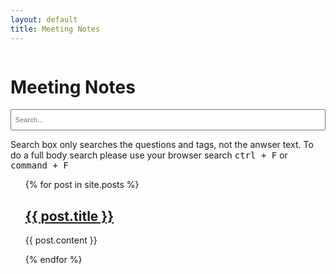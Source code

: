 ```yaml
---
layout: default
title: Meeting Notes
---
```


<script type='text/javascript' src='http://ajax.googleapis.com/ajax/libs/jquery/1.10.1/jquery.min.js'></script>  
<script type="text/javascript" src="{{ site.baseurl }}/Data/media/js/simpleJekyllSearch.js"></script>
<div id="content" class="column">
<div class="section">
    <a id="main-content"></a>
    <h1 class="title page-heading" id="page-title">
        Meeting Notes        
    </h1>
    <div class="home">
        <div class="well well-lg">
            <div id="form-group">
                <input type="text" id="search-input" class="form-control" placeholder="Search..." >
                <ul id="results-container"></ul>
            </div>
        </div>
        <div class="alert alert-warning" role="alert">
            Search box only searches the questions and tags, not the anwser text. To do a full body search please use your browser search <kbd><kbd>ctrl</kbd> + <kbd>F</kbd></kbd> or <kbd><kbd>command</kbd> + <kbd>F</kbd></kbd>  
        </div>
        <div class="region region-content">
            <div id="block-system-main" class="block block-system">
                <div class="content">
                    <div id="node-14" class="node node-book node-full clearfix" about="/content/meeting-notes" typeof="sioc:Item foaf:Document">
                        <span property="dc:title" content="Meeting Notes" class="rdf-meta element-hidden"></span><span property="sioc:num_replies" content="0" datatype="xsd:integer" class="rdf-meta element-hidden"></span>
                        <div class="content clearfix">
                            <div id="book-navigation-14" class="book-navigation">
                                <ul class="menu clearfix">
                                    <div class="list-groups">
                                        {% for post in site.posts %}
                                        <div class="list-group-item">
                                            <h2><a class="post-link" href="{{ post.url | prepend: site.baseurl }}">{{ post.title }}</a></h2>
                                            <p>{{ post.content }}</p>
                                        </div>
                                        {% endfor %}
                                    </div>
                                </ul>
                            </div>
                        </div>
                    </div>
                </div>
            </div>
        </div>
    </div>
</div>
<script type="text/javascript">
    SimpleJekyllSearch.init({
      searchInput: document.getElementById('search-input'),
      resultsContainer: document.getElementById('results-container'),
      dataSource: '{{site.baseurl}}/search.json',
      searchResultTemplate: '<li><a href="{{site.baseurl}}/{url}" title="{desc}">{title}</a></li>',
      noResultsText: 'No results found',
      limit: 10,
      fuzzy: false,
    })
</script>
<style type="text/css">
    #search-demo-container {
    max-width: 40em;
    padding: 1em;
    margin: 1em auto;
    border: 1px solid lightgrey;
    }
    #search-input {
    display: inline-block;
    padding: .5em;
    width: 100%;
    font-size: 0.8em;
    height: 34px;
    -webkit-box-sizing: border-box;
    -moz-box-sizing: border-box;
    box-sizing: border-box;
    }
</style>
